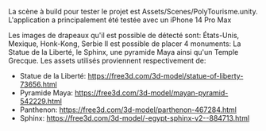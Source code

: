 La scène à build pour tester le projet est Assets/Scenes/PolyTourisme.unity.
L'application a principalement été testée avec un iPhone 14 Pro Max

Les images de drapeaux qu'il est possible de détecté sont: États-Unis, Mexique, Honk-Kong, Serbie
Il est possible de placer 4 monuments: La Statue de la Liberté, le Sphinx, une pyramide Maya ainsi qu'un Temple Grecque. Les assets utilisés proviennent respectivement de:
- Statue de la Liberté: https://free3d.com/3d-model/statue-of-liberty-73656.html
- Pyramide Maya: https://free3d.com/3d-model/mayan-pyramid-542229.html
- Panthenon: https://free3d.com/3d-model/parthenon-467284.html
- Sphinx: https://free3d.com/3d-model/-egypt-sphinx-v2--884713.html
